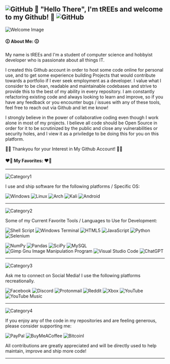 <!---
This Markdown Document was created on AUGUST 5TH 2024 for the Github Account tREEs-Repos
tREEs-Repos/tREEs-Repos is a ✨ special ✨ repository because its `README.md` appears on my GitHub profile.

Acknowledgements for this Documents Styling:

  1.  GitHub User Ileriayo - https://github.com/Ileriayo
      For the convenient, comprehensive list of MarkDown badges for use on GitHub.
      Hosted in this Repository: https://github.com/Ileriayo/markdown-badges
--->

<!--- Document Title: "Hello There", I'm tREEs and welcome to my Github! -->
## ![GitHub](https://img.shields.io/badge/github-%23121011.svg?style=for-the-badge&logo=github&logoColor=white) 🌳 "Hello There", I'm tREEs and welcome to my Github! 🌳 ![GitHub](https://img.shields.io/badge/github-%23121011.svg?style=for-the-badge&logo=github&logoColor=white)

![Welcome Image](https://github.com/user-attachments/assets/d2b3a23a-41ec-466c-b655-5d7acb94cd20)

<!--- Section: About Myself and My Values as a developer--->
#### 🛈 About Me: 🛈
My name is tREEs and I'm a student of computer science and hobbyist developer who is passionate about all things IT.

I created this Github account in order to host some code online for personal use, and to get some experience building 
Projects that would contribute towards a portfolio if I ever seek employment as a developer. I value what I consider to
be clean, readable and maintainable codebases and strive to provide this to the best of my ability in every repository.
I am constantly refactoring existing code and always looking to learn and improve, so if you have any feedback or you
encounter bugs / issues with any of these tools, feel free to reach out via Github and let me know!

I strongly believe in the power of collaborative coding even though I work alone in most of my projects. I believe all
code should be Open Source in order for it to be scrutinized by the public and close any vulnerabilities or security holes,
and I view it as a priviledge to be doing this for you on this platform.

🙏🏻 Thankyou for your Interest in My Github Account! 🙏🏻


#### ❤️‍🔥 My Favorites: ❤️‍🔥
___

<!--- Category: Favorite Platforms to use --->
![Category1](https://img.shields.io/badge/FAVORITE%20PLATFORMS-TO%20USE%3A-8A2BE2)

I use and ship software for the following platforms / Specific OS:

![Windows](https://img.shields.io/badge/Windows-0078D6?style=for-the-badge&logo=windows&logoColor=white)
![Linux](https://img.shields.io/badge/Linux-FCC624?logo=Linux&logoColor=black&style=for-the-badge)
![Arch](https://img.shields.io/badge/Arch%20Linux-1793D1?logo=arch-linux&logoColor=fff&style=for-the-badge)
![Kali](https://img.shields.io/badge/Kali-268BEE?style=for-the-badge&logo=kalilinux&logoColor=white)
![Android](https://img.shields.io/badge/Android-3DDC84?logo=android&logoColor=white&style=for-the-badge)

___

<!--- Category: Favorite Tools for Coding --->
![Category2](https://img.shields.io/badge/FAVORITE%20TOOLS-FOR%20CODING%3A-8A2BE2)

Some of my Current Favorite Tools / Languages to Use for Development:

![Shell Script](https://img.shields.io/badge/shell_script-%23121011.svg?style=for-the-badge&logo=gnu-bash&logoColor=white)
![Windows Terminal](https://img.shields.io/badge/Windows%20Terminal-%234D4D4D.svg?style=for-the-badge&logo=windows-terminal&logoColor=white)
![HTML5](https://img.shields.io/badge/html5-%23E34F26.svg?style=for-the-badge&logo=html5&logoColor=white)
![JavaScript](https://img.shields.io/badge/javascript-%23323330.svg?style=for-the-badge&logo=javascript&logoColor=%23F7DF1E)
![Python](https://img.shields.io/badge/Python-3776AB?logo=python&logoColor=white&style=for-the-badge)
![Selenium](https://img.shields.io/badge/-selenium-%43B02A?style=for-the-badge&logo=selenium&logoColor=white)

![NumPy](https://img.shields.io/badge/numpy-%23013243.svg?style=for-the-badge&logo=numpy&logoColor=white)
![Pandas](https://img.shields.io/badge/pandas-%23150458.svg?style=for-the-badge&logo=pandas&logoColor=white)
![SciPy](https://img.shields.io/badge/SciPy-%230C55A5.svg?style=for-the-badge&logo=scipy&logoColor=%white)
![MySQL](https://img.shields.io/badge/mysql-4479A1.svg?style=for-the-badge&logo=mysql&logoColor=white)
![Gimp Gnu Image Manipulation Program](https://img.shields.io/badge/Gimp-657D8B?style=for-the-badge&logo=gimp&logoColor=FFFFFF)
![Visual Studio Code](https://img.shields.io/badge/Visual%20Studio%20Code-0078d7.svg?style=for-the-badge&logo=visual-studio-code&logoColor=white)
![ChatGPT](https://img.shields.io/badge/chatGPT-74aa9c?style=for-the-badge&logo=openai&logoColor=white)

___

<!--- Category: Social Media and Internet --->
![Category3](https://img.shields.io/badge/SOCIAL%20AND%20INTERNET-ACCOUNTS%20USED%3A-8A2BE2)

Ask me to connect on Social Media! I use the following platforms recreationally.

![Facebook](https://img.shields.io/badge/Facebook-%231877F2.svg?style=for-the-badge&logo=Facebook&logoColor=white)
![Discord](https://img.shields.io/badge/Discord-%235865F2.svg?style=for-the-badge&logo=discord&logoColor=white)
![Protonmail](https://img.shields.io/badge/ProtonMail-8B89CC?style=for-the-badge&logo=protonmail&logoColor=white)
![Reddit](https://img.shields.io/badge/Reddit-FF4500?style=for-the-badge&logo=reddit&logoColor=white)
![Xbox](https://img.shields.io/badge/Xbox-%23107C10.svg?style=for-the-badge&logo=Xbox&logoColor=white)
![YouTube](https://img.shields.io/badge/YouTube-%23FF0000.svg?style=for-the-badge&logo=YouTube&logoColor=white)
![YouTube Music](https://img.shields.io/badge/YouTube_Music-FF0000?style=for-the-badge&logo=youtube-music&logoColor=white)

___
<!--- Category: Support and Funding --->
![Category4](https://img.shields.io/badge/SOCIAL%20AND%20INTERNET-ACCOUNTS%20USED%3A-8A2BE2)

If you enjoy any of the code in my repositories and are feeling generous, please consider supporting me:

![PayPal](https://img.shields.io/badge/PayPal-00457C?style=for-the-badge&logo=paypal&logoColor=white)
![BuyMeACoffee](https://img.shields.io/badge/Buy%20Me%20a%20Coffee-ffdd00?style=for-the-badge&logo=buy-me-a-coffee&logoColor=black)
![Bitcoin](https://img.shields.io/badge/Bitcoin-000?style=for-the-badge&logo=bitcoin&logoColor=white)I

All contributions are greatly appreciated and will be directly used to help maintain, improve and ship more code!

___
